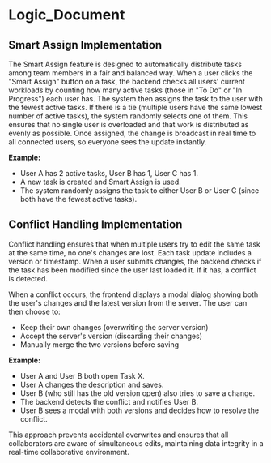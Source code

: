 # Logic_Document

## Smart Assign Implementation

The Smart Assign feature is designed to automatically distribute tasks among team members in a fair and balanced way. When a user clicks the "Smart Assign" button on a task, the backend checks all users' current workloads by counting how many active tasks (those in "To Do" or "In Progress") each user has. The system then assigns the task to the user with the fewest active tasks. If there is a tie (multiple users have the same lowest number of active tasks), the system randomly selects one of them. This ensures that no single user is overloaded and that work is distributed as evenly as possible. Once assigned, the change is broadcast in real time to all connected users, so everyone sees the update instantly.

**Example:**
- User A has 2 active tasks, User B has 1, User C has 1.
- A new task is created and Smart Assign is used.
- The system randomly assigns the task to either User B or User C (since both have the fewest active tasks).

## Conflict Handling Implementation

Conflict handling ensures that when multiple users try to edit the same task at the same time, no one's changes are lost. Each task update includes a version or timestamp. When a user submits changes, the backend checks if the task has been modified since the user last loaded it. If it has, a conflict is detected.

When a conflict occurs, the frontend displays a modal dialog showing both the user's changes and the latest version from the server. The user can then choose to:
- Keep their own changes (overwriting the server version)
- Accept the server's version (discarding their changes)
- Manually merge the two versions before saving

**Example:**
- User A and User B both open Task X.
- User A changes the description and saves.
- User B (who still has the old version open) also tries to save a change.
- The backend detects the conflict and notifies User B.
- User B sees a modal with both versions and decides how to resolve the conflict.

This approach prevents accidental overwrites and ensures that all collaborators are aware of simultaneous edits, maintaining data integrity in a real-time collaborative environment.

